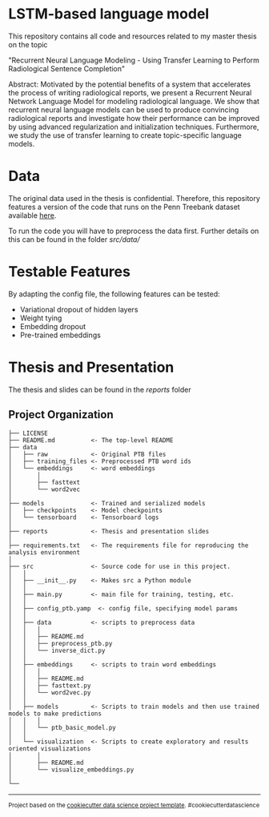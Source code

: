 LSTM-based language model
==============================

This repository contains all code and resources related to my master thesis on the topic

"Recurrent Neural Language Modeling - Using Transfer Learning to Perform Radiological Sentence Completion"

Abstract:
Motivated by the potential benefits of a system that accelerates the process of writing radiological reports, we present a Recurrent Neural Network Language Model for modeling radiological language. We show that recurrent neural language models can be used to produce convincing radiological reports and investigate how their performance can be improved by using advanced regularization and initialization techniques. Furthermore, we study the use of transfer learning to create topic-specific language models.

Data
==============================
The original data used in the thesis is confidential. Therefore, this repository features a version of the code that runs on the Penn Treebank dataset available [here](http:/www.fit.vutbr.cz/~imikolov/rnnlm/).

To run the code you will have to preprocess the data first. Further details on this can be found in the folder *src/data/*

Testable Features
==============================
By adapting the config file, the following features can be tested:
- Variational dropout of hidden layers
- Weight tying
- Embedding dropout
- Pre-trained embeddings

Thesis and Presentation
==============================
The thesis and slides can be found in the *reports* folder 


Project Organization
------------

    ├── LICENSE
    ├── README.md          <- The top-level README 
    ├── data
    │   ├── raw            <- Original PTB files 
    │   ├── training_files <- Preprocessed PTB word ids
    │   └── embeddings     <- word embeddings
    │       │                 
    │       ├── fasttext
    │       └── word2vec
    │
    ├── models             <- Trained and serialized models
    │   ├── checkpoints    <- Model checkpoints
    │   └── tensorboard    <- Tensorboard logs
    │
    ├── reports            <- Thesis and presentation slides
    │
    ├── requirements.txt   <- The requirements file for reproducing the analysis environment
    │
    ├── src                <- Source code for use in this project.
    │   │
    │   ├── __init__.py    <- Makes src a Python module
    │   │
    │   ├── main.py        <- main file for training, testing, etc.
    │   │
    │   ├── config_ptb.yamp  <- config file, specifying model params
    │   │
    │   ├── data           <- scripts to preprocess data
    │   │   │                 
    │   │   ├── README.md
    │   │   ├── preprocess_ptb.py
    │   │   └── inverse_dict.py
    │   │
    │   ├── embeddings     <- scripts to train word embeddings
    │   │   │                 
    │   │   ├── README.md
    │   │   ├── fasttext.py
    │   │   └── word2vec.py
    │   │
    │   ├── models         <- Scripts to train models and then use trained models to make predictions
    │   │   │                 
    │   │   └── ptb_basic_model.py
    │   │
    │   └── visualization  <- Scripts to create exploratory and results oriented visualizations
    │       │                 
    │       ├── README.md
    │       └── visualize_embeddings.py
    │
    └── 


--------

<p><small>Project based on the <a target="_blank" href="https://drivendata.github.io/cookiecutter-data-science/">cookiecutter data science project template</a>. #cookiecutterdatascience</small></p>
